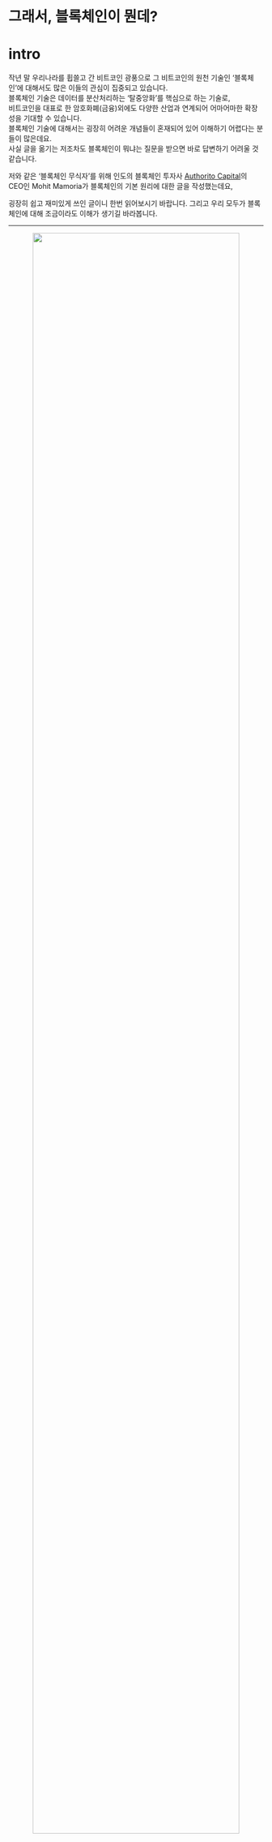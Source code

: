 # 그래서, 블록체인이 뭔데?

# intro
작년 말 우리나라를 휩쓸고 간 비트코인 광풍으로 그 비트코인의 원천 기술인 ‘블록체인’에 대해서도 많은 이들의 관심이 집중되고 있습니다. <br />
블록체인 기술은 데이터를 분산처리하는 ‘탈중앙화’를 핵심으로 하는 기술로, <br />
비트코인을 대표로 한 암호화폐(금융)외에도 다양한 산업과 연계되어 어마어마한 확장성을 기대할 수 있습니다. <br />
블록체인 기술에 대해서는 굉장히 어려운 개념들이 혼재되어 있어 이해하기 어렵다는 분들이 많은데요. <br />
사실 글을 옮기는 저조차도 블록체인이 뭐냐는 질문을 받으면 바로 답변하기 어려울 것 같습니다.<br />

저와 같은 ‘블록체인 무식자’를 위해 인도의 블록체인 투자사 [Authorito Capital](https://authorito.com/)의 CEO인 Mohit Mamoria가 블록체인의 기본 원리에 대한 글을 작성했는데요, <br /> 

굉장히 쉽고 재미있게 쓰인 글이니 한번 읽어보시기 바랍니다. 그리고 우리 모두가 블록체인에 대해 조금이라도 이해가 생기길 바라봅니다.  <br />

-----------------
<p align = "center"><img src = "http://media.fastcampus.co.kr/wp-content/uploads/2018/04/20401933105_576c3f9bf4_b.jpg" width = 90%> </img></p>

원문 링크 : https://hackernoon.com/wtf-is-the-blockchain-1da89ba19348

여러분이 동굴 속에서 숨어서 사는 것이 아니라면, 아마 비트코인과 블록체인에 대해서는 들어보셨을 것입니다. <br />
올해의 유행어인 비트코인과 블록체인은 최근 미디어들이 가장 주목하는 주제입니다. <br />
암호 화폐를 채굴해보지 않았거나, 어떻게 동작하는지 이해하지 못하는 사람들조차 그것들에 대해 이야기하고 있을 정도입니다. <br />
나에게는 IT 기술에 익숙한 친구들보다 그렇지 않은 친구들이 더 많습니다. <br />
그들은 나에게 이러한 ‘새로운 유행어’를 설명해 주기 위해 한동안 나를 귀찮게 해 왔습니다. <br />
분명 나와 같은 감정을 느끼는 사람들이 적어도 수천 명 이상은 될 것이라고 생각합니다. <br />
이런 일이 일어나면, 모든 사람들이 주변 사람들에게 어떤 개념을 설명하기 위해 무언가를 쓸 기회가 생깁니다. <br />
그것이 이 글을 쓰게 된 목적입니다. 이 글은 어떠한 인터넷 사용자라도 이해하기 쉽게 쓰여졌습니다.<br />

----------

# 블록체인 : 우리는 왜 이렇게 복잡한 것을 필요로 할까요?
```text

  “모든 복잡한 문제에 대해 명확하고 단순하며, 잘못된 답이 있습니다.”
  — H.L. 멘켄 (미국의 저널리스트)
  
```

인터넷에 올라온 대부분의 블록체인 관련 글과 다르게, 저는 블록체인에 대해서 먼저 정의하기 이전에 ‘그것이 해결하는 문제’에 대해서 먼저 이야기해보겠습니다. <br />

당신에게 지금 해외여행 중인 ‘조’라는 친한 친구가 있다고 가정해 봅시다. <br />
조가 휴가간지 5일째 되는 날 당신에게 “나 돈이 떨어졌는데 돈 좀 꿔줘.”라고 연락을 합니다. <br />
당신은 조에게 “곧 돈 보낼게, 조금만 기다려.”라고 말하고 전화를 끊습니다. <br />

<p align ="center"> <img src="http://media.fastcampus.co.kr/wp-content/uploads/2018/04/1366347.png" width = 90%></img></p>

당신은 조의 전화를 끊고, 은행의 계좌 담당자에게 전화를 걸어 “내 계좌에서 조의 계좌로 천 달러를 이체해주세요.”라고 요청하고, 담당자는 그에 대해서 그러겠다고 답변합니다.  <br />
그는 계좌를 조회해 천 달러 이상의 잔액이 있는지 확인합니다. <br />
여러분이 넉넉한 잔액을 갖고 있기 때문에, 담당자는 ‘OK’하고 당신이 조의 계좌로 빌려준 내역을 기록합니다. <br />

<p align ="center"> <img src="http://media.fastcampus.co.kr/wp-content/uploads/2018/04/253526246.png" width = 90%></img></p>

그리고, 당신은 조에게 전화해서 “돈을 이체했으니 나중에 은행에 가서 내가 방금 송금한 천 달러 인출해.”라고 전합니다. <br />

자, 지금까지 무슨 일이 일어났나요? 당신과 조는 모두 당신의 돈을 관리하고 있는 은행을 믿었습니다. 이 과정에서 ‘실제’로 오간 ‘현찰’은 없었습니다. <br />
필요한 것은 등록부에 해당 이체내역을 기록한 것 뿐입니다. 더 정확히 말하면, 기록된 항목은 당신과 조가 컨트롤하거나 소유하지 못하는 것입니다.<br />

**이것이 바로, 현재 시스템의 문제입니다.** <br />

```text

  “우리 사이에 신뢰를 구축하기 위해, 우리는 ‘각각 개별적인’ 제 3자에 의존한다.”

```

몇 년 동안, 우리는 이러한 중개인(은행)들에게 의존하여 서로에게 믿음을 다져 왔습니다. 여러분은 “그것을 다루는 데 어떠한 문제가 있나요?”라고 물어볼 수 있습니다. <br />

문제는 그들이 수적으로 열세라는 것입니다. 만약, 사회에 혼란스러운 상황이 주입되어야 한다고 가정하면, 의도적으로 혹은 의도적이지 않게 부패된 사람/조직이 필요합니다. <br />

**– 만약 은행에 불이 나서 당신과 조와의 거래 내역이 기록된 장부가 불에 탄다면?** <br />
**– 은행 계좌 관리자가 천 달러가 아닌 천 오백 달러를 송금했다면?** <br />
**– 관리자가 일부러 실수를 저질렀다면?** <br />

```text

  “몇년 동안, 우리는 우리의 모든 달걀을 한 바구니에 담아 왔고, 다른 누군가의 바구니에도 똑같이 넣어 왔다”
  
```

과연 은행 없이도 돈을 송금할 수 있는 시스템이 존재할 수 있을까요? <br />
이 질문에 대답하기 위해, 우리는 이 문제에 대해 조금 더 깊이 파고들어서 스스로에게 물음을 던질 필요가 있습니다. <br />

잠깐 생각해 보세요. 돈을 송금하는 것이 무엇을 뜻하는 걸까요? 그냥 장부에 기입하는 것? 더 나은 고민은 거기에서 나올 것입니다. <br />

```text
  
  “다른 사람이 우리를 위해 거래 내역 등록을 대행하는 방법 이외에, 우리 사이에 등록을 유지할 수 있는 또 다른 방법이 있을까?”

```

자, 이것은 깊이 생각해 볼 만한 가치가 있는 질문입니다. 그리고 그에 대한 답변은 여러분이 생각했던 그대로입니다. <br />
블록체인이 위의 질문에 대한 답이 될 수 있습니다.  <br />
블록체인은 그것을 ‘다른 누군가에게 의존’하는 대신에 ‘우리들 사이’에 등록을 유지할 수 있는 방법입니다. <br />

이제 조금씩 이해가 되시나요? 좋습니다. 여러분의 머릿속에 몇 가지 의문점이 떠오르기 시작하면, 우리는 이 블록체인이라는 등록 방법이 어떤 식으로 작동하는 지 알 수 있을 겁니다. <br />

# 좋아요. 블록체인은 어떻게 움직이나요?
이 방법의 필수적인 선행 조건은 당신과 같이 **제 3자에게 의존하지 않으려는 사람들의 수가 충분해야 한다는 것**입니다. <br />
그래야만 이 사람들의 모임이 자체적으로 ‘등록 방법’을 관리할 수 있습니다. <br />

```text

  “만약 비트코인이 유행할 경우를 대비해, 비트코인을 구입하는 것은 의미가 있습니다. 많은 사람들이 이와 같은 생각을 갖고 있다면, 그것은 ‘자기 충족적 예언’이 될 것입니다.”
  — 2009년, 나카모토 사토시(비트코인 개발자)

```
몇 명이면 충분할까요? 적어도 세 명은 필요합니다. 예를 들어, 10명의 사람들이 은행이나 제 3자에 대해서 필요없다 생각한다고 가정해봅시다. <br />
상호 합의에 따라, 그들은 서로 다른 사람의 신원에 대해 모른 채 서로의 계좌에 대한 세부 내용을 알고 있습니다. <br />
<p align ="center"> <img src="http://media.fastcampus.co.kr/wp-content/uploads/2018/04/2326436.png" width = 90%></img></p>
**1. 비어있는 폴더** <br />
처음에는 빈 폴더만 있으면 됩니다. 이 10명의 사람들은 모두 현재 비어 있는 폴더에 페이지를 계속 추가할 것입니다. <br />
그리고 이 페이지 모음은 거래 과정을 추적하는 레지스터를 형성할 것입니다. <br />

**2. 거래가 발생했을 때** <br />
네트워크에 있는 모든 사람들은 빈 페이지와 펜을 손에 들고 있으며, 시스템 내에서 발생하는 모든 거래 내역에 대해 작성할 수 있습니다. <br />

2번 사람이 9번 사람에게 10달러를 보내고 싶다면, 2번 사람은 송금을 위해, 모든 사람들에게 소리 치면서, “제가 지금 9번 사람에게 10달러를 보낼거예요. 그러니, 여러분 모두 이것을 여러분의 페이지에 적어 두세요.” 라고 말합니다. <br />

<p align ="center"> <img src="http://media.fastcampus.co.kr/wp-content/uploads/2018/04/2132633.png" width = 90%></img></p>

2번 사람이 9번 사람에게 10달러를 보내기 위해 충분한 잔고가 있는지 모든 사람들이 확인하고, 계좌 잔고가 충분하다고 확인되면 모든 사람들이 자신의 빈 페이지에 해당 거래 내역을 기록합니다. 이 과정을 거치면, 거래가 완료된 것으로 간주합니다.
<p align ="center"> <img src="http://media.fastcampus.co.kr/wp-content/uploads/2018/04/236363757.png" width = 90%></img></p>

**3. 거래가 계속 이루어질 때** <br />
시간이 흐르면, 네트워크 내의 많은 사람들이 다른 사람들에게 돈을 보낼 필요성을 느끼게 됩니다. <br />
거래를 할 때마다, 그것을 다른 모든 사람들에게 알리고, 똑같이 페이지에 내역을 기록합니다. <br />

이 과정은 페이지 내 빈 공간이 없어질 때까지 계속됩니다. <br />
한 페이지에 10개의 거래내역을 기록할 수 있는 공간이 있다면, 10번 째의 거래 내역이 기록되는 순간, 모든 사용자는 거래 내역을 기록할 공간이 부족해집니다. <br />
<p align ="center"> <img src="http://media.fastcampus.co.kr/wp-content/uploads/2018/04/23634773.png" width = 90%></img></p>
이제 페이지를 폴더에 넣고 새 페이지를 꺼내서 위의 두 단계에서 설명한 과정을 반복해야 합니다. <br />

**4. 페이지의 보관** <br />
페이지를 폴더에 넣기 전에, 그것을 네트워크 상의 모든 사람들이 동의하는 고유한 열쇠로 봉인해야 합니다. <br />
그것을 봉인함으로써, 우리는 복사본이 모두의 폴더에 넣어진 후에, 그 누구도 변경할 수 없도록 할 것입니다. <br />
폴더에 넣으면 언제까지라도 항상 폴더 안에 보존된 상태로 남아 있게 됩니다. <br />
뿐만 아니라 모두가 그 열쇠를 신뢰하는 경우에는 페이지에 기록된 내용도 신뢰하게 됩니다. 따라서, 이 페이지를 봉인하는 것이 이 방법의 가장 핵심입니다. <br />

이전에 제 3자나 중개인은 우리에게 그들이 장부에 적은 것은 절대 변경되지 않을 것이라는 신뢰를 주었습니다. <br />
위와 같은 분산되고 분권화된 시스템에서는 ‘봉인한 열쇠’가 대신 신뢰를 주는 도구가 될 것입니다.<br />

# 거참 재미있네요. 그럼 페이지는 어떻게 봉인하나요?
그 페이지를 어떻게 봉인하는지 알아내기 전에, 일반적으로 우리는 봉인이 어떻게 작동하는지 알아야 합니다. <br />
제가 해당 개념에 대해서 설명하기 위해 가정한 것들에 대한 이해가 필요합니다. <br />

**1. 마법 기계** <br />
두꺼운 벽으로 둘러싸인 기계를 상상해 보세요. <br />
이것은 실제로는 ‘해시 함수 (Hash Function)’라고 부르지만 여기에선 마법 기계라고 칭하도록 하겠습니다. <br />
만약 당신이 왼쪽 방향에서 무언가가 들어있는 상자를 보낸다면, 그 기계는 또 다른 것이 들어있는 상자를 뱉어낼 것입니다. <br />
<p align ="center"> <img src="http://media.fastcampus.co.kr/wp-content/uploads/2018/04/1241535.png" width = 90%></img></p>

예를 들어 기계를 통해 왼쪽에서 숫자 4를 보내면, 오른쪽에 ‘dcbea’라는 단어가 나온다고 해 봅시다. <br />
숫자 4가 어떻게 dcbea라는 단어로 바뀌었을까요? 아무도 모를 뿐더러, 돌이킬수 조차 없습니다.  <br />
**왼쪽에서 무엇을 넣으면 dcbea라는 단어가 나오는지 추론해 내는 것은 불가능합니다.** <br />
다만, 4번을 입력할 때마다 항상 dcbea라는 단어를 뱉어냅니다.<br />

<p align ="center"> <img src="http://media.fastcampus.co.kr/wp-content/uploads/2018/04/23637868.png" width = 90%></img></p>

26번이라는 다른 번호를 기계에 넣어 볼까요? 이번에는 94c8e라는 단어가 나왔습니다. <br />
어라, 숫자도 입력이 가능하네요? 단어 배열에는 숫자도 들어갈 수 있습니다. <br />

<p align ="center"> <img src="http://media.fastcampus.co.kr/wp-content/uploads/2018/04/23522262.png" width = 90%></img></p>

이제 다음과 같은 질문을 해 보겠습니다. “오른쪽에서 000ab, 00098, 000fa 등 000으로 시작되는 단어의 조합을 얻으려면, 왼쪽에서 어떠한 숫자를 보내야 합니까?” <br />

<p align ="center"> <img src="http://media.fastcampus.co.kr/wp-content/uploads/2018/04/2353646.png" width = 90%></img></p>

이 질문에 대해 잠시 생각해 봅시다.이미 위에서 왼쪽으로부터 보낸 단어로 오른쪽의 결과값으로 옮겨진 과정을 계산할 수 없다는 것을 이야기했습니다. <br />
이런 기계가 우리에게 주어진다면, 위의 질문에 어떻게 대답할 수 있을까요? <br />

<p align ="center"> <img src="http://media.fastcampus.co.kr/wp-content/uploads/2018/04/23523346.png" width = 90%></img></p>

저는 한가지 방법을 생각해 봤습니다. “왜 000으로 시작하는 조합의 단어가 나타날 때까지 모든 숫자들을 하나하나 입력해볼 생각을 하지 않았을까?”<br /> 
아무 생각 없이 수천 번의 시도를 해 나가다 보면 오른쪽에 원하는 값을 얻을 수 있을 것입니다. <br />

출력을 계산해 나가는 과정은 매우 어렵지만 기계는 매번 같은 단어를 숫자로 나타낸다는 점을 기억한다면, 예측되는 입력값이 필요한 결과값을 뽑아 내는지의 여부를 확인하는 것은 매우 쉽습니다. <br />

만약 제가 여러분에게 “72533이라는 숫자를 기계 왼쪽에 입력하면, 000으로 시작하는 단어를 뽑아낼 수 있나요?”라고 묻는다면, 그 대답은 얼마나 어려울 것이라고 생각하십니까? 여러분이 해야 할 일은 숫자를 기계에 입력하고 그 오른쪽에 무엇이 나오는지 확인하는 것 뿐입니다. <br />
<p align ="center"> <img src="http://media.fastcampus.co.kr/wp-content/uploads/2018/04/235236464.png" width = 90%></img></p>

이러한 기계의 중요한 특성은 다음과 같습니다. **“출력으로 입력값을 계산하는 것은 매우 어렵지만, 입력값과 출력값이 주어지면, 입력이 출력으로 이어지는지의 여부를 확인하는 것은 매우 쉽습니다.”** <br />

뒤에 이어지는 내용을 통해 위에 나타난 마법 기계(해시 함수)의 속성을 다시 한번 강조할 것입니다. <br />

**2. 이 마법 기계를 사용하여 페이지를 어떻게 봉인할 수 있나요?** <br />
위의 마법 기계를 사용해서 페이지를 봉인해 보겠습니다. 언제나 그랬듯이, 모든 상황은 우리의 상상 속에서 이루어집니다. <br />

제가 당신에게 두 박스를 드릴 것입니다. 그 중 첫번째 박스는 20893번입니다. 그러면 저는 이렇게 물어봅니다. <br />
“첫번째 상자의 숫자에 어떤 숫자를 더해야만 000으로 시작하는 단어의 조합이 나올 수 있을까요?” <br />

<p align ="center"> <img src="http://media.fastcampus.co.kr/wp-content/uploads/2018/04/23526464.png" width = 90%></img></p>

이러한 숫자를 계산해 내는 유일한 방법은 1번 항목에서 알 수 있듯이 모든 숫자를 일일히 입력해보는 것 뿐입니다. <br />

수천 번의 시도를 해서, 우리는 21191이라는 숫자를 얻어냅니다. 20893에 21191이 더해지면 (21191+20893=42084) 000으로 시작되는 00078이라는 원하는 단어의 조합이 나옵니다. <br />

<p align ="center"> <img src="http://media.fastcampus.co.kr/wp-content/uploads/2018/04/2226464.png" width = 90%></img></p>

이 경우, 21191이라는 숫자는 20893번의 ‘열쇠’가 됩니다. 페이지에 20893이라는 숫자가 적혀있다고 가정해봅니다. <br />
아무도 이 페이지를 변경할 수 없게 이 페이지를 봉인하려면, 페이지 상단에 21191이라는 인장을 찍습니다.  <br />
봉인 번호(즉, 21191)가 페이지에 고정되는 즉시 페이지는 봉인됩니다. <br />
<p align ="center"> <img src="http://media.fastcampus.co.kr/wp-content/uploads/2018/04/236464363.png" width = 90%></img></p>

봉인 번호는 ‘작업 증명(Proof Of Work)’이라고 불리며, 이것은 이 숫자를 계산하기 위해 노력했다는 사실을 의미합니다. <br />

누군가 페이지가 변경되었다는 내용을 확인하고 싶으면, 페이지의 내용에 봉인 번호를 추가하고 마법 기계에 넣으면 끝입니다. <br />
기계를 통해 000으로 시작되는 단어 조합이 나온다면, 내용은 변하지 않습니다. <br />
만약, 나온 단어가 우리가 제시한 조건을 충족시키지 못하면 페이지의 내용이 손상되어 쓸모가 없어지기 때문에 페이지 자체를 버릴 수 있습니다. <br />

우리는 유사한 봉인 메커니즘을 사용해서 모든 페이지를 봉인하고 결국에는 각각의 폴더에 정리할 수 있게 됩니다. <br />

**3. 마지막으로, 우리의 페이지를 봉인하는 것** <br />
네트워크의 거래 내역이 포함된 페이지를 봉인하려면 거래 내역 목록에 추가되어 기계에 넣어질 때, <br />
오른쪽에 000으로 시작되는 단어가 표시되는지 확인해야 합니다. <br />
(사실 000으로 시작되는 단어는 해당 함수의 동작을 설명하기 위한 예제일 뿐, 실제 동작은 비교할 수 없을 만큼 복잡합니다)<br />
<p align ="center"> <img src="http://media.fastcampus.co.kr/wp-content/uploads/2018/04/234634636.png" width = 90%></img></p>

일단 그 숫자가 기계에서 시간과 전기를 소비한 후에 계산되고 나면, 그 숫자로 페이지는 봉인됩니다. <br />
어떤 사람이 페이지 내용을 변경하려고 하는 경우, 누구나 봉인 번호를 사용하여 페이지의 무결성을 확인할 수 있습니다. <br />

이제 페이지를 닫는 것에 대해 알았으니 페이지에 10번째 거래를 끝내고 나서 더 쓸 공간이 부족해 진 상황으로 돌아가 보겠습니다. <br />

모든 사람들이 더 많은 거래 내역을 작성하기 위해 페이지를 다 쓰자마자 페이지의 봉인 번호를 계산해서 폴더에 넣을 수 있습니다. <br />
네트워크의 모든 사람이 이것을 알아내기 위해서 계산에 집중합니다. 가장 먼저 봉인 번호를 알아내는 사람이 다른 사람에게 알립니다. <br />
<p align ="center"> <img src="http://media.fastcampus.co.kr/wp-content/uploads/2018/04/235264634.png" width = 90%></img></p>

봉인 번호를 듣는 즉시, 모든 사람들이 필요한 결과값이 나오는 지 확인합니다. <br />
만약 들어맞는다면, 모든 사람들은 그들의 페이지에 해당 숫자를 적어서 그들 각각의 폴더에 넣습니다. <br />

그런데, **예를 들어 7번 사람이 봉인 번호를 사용해 필요한 결과값을 얻지 못했다면 어떻게 될까요?** 이러한 결과는 종종 일어납니다. <br />
그 원인은 다음과 같을 수 있습니다. <br />

**– 그는 네트워크에서 일어난 거래 내용을 잘못 들었을 수도 있다 <br />
– 그가 네트워크에서 일어난 거래 내용을 페이지에 잘못 썼을 수 있다 <br />
– 그는 자신이나 네트워크 상의 다른 사람에게 잘 보이기 위해, 부정 행위를 하거나 거래 내용을 쓸 때 정직하지 못한 행동을 했을 수 있다**  <br />

이유야 어쨌든간에, 7번 사람은 한가지 선택권만 가질 수 있습니다. <br />
그것은 그의 페이지를 버리고 폴더에 넣을 수 있도록 다른 사람으로부터 페이지를 복사하는 것입니다. <br />
그가 그의 페이지를 폴더에 넣지 않는 한, 그는 더 이상의 거래 내역을 기록할 수 없기 때문에, 그는 네트워크의 구성원으로 남아있을 수 없습니다. <br />

```text
  
  “대다수가 동의하는 모든 봉인 번호는 정직한 봉인 번호가 됩니다”

```

그러면 사람들은 다른 누군가가 계산해서 봉인 번호를 알려줄 것이라는 것을 알면서도 계산을 하는데 시간과 노력을 쏟는 것일까요? 그냥 앉아서 발표를 기다리는 게 낫지 않을까요?라는 의문이 들 수 있습니다. <br />

좋은 질문입니다. 여기에서 우리는 ‘인센티브’라는 것에 주목해야 합니다. <br />
블록체인 네트워크에 참여하는 사람들은 모두 보상을 받을 수 있습니다. <br />
첫 번째로 봉인 번호를 풀어내는 사람은 자신의 노력(ex. 소모된 PC 전력 및 전기의 양)에 대해 무료 코인으로 보상을 받습니다. <br />

간단히 상상해 보세요, 5번 사람이 페이지의 봉인 번호를 알아낸다면, 그는 약간의 무료 코인, 예를 들어 1달러를 받게 되는데, <br />
그것은 공기 중에서 만들어지는 것입니다. 바꿔 말하면, 5번 사람의 계좌 잔액은 다른 누군가의 계좌 잔액을 감소시키지 않고 1달러씩 증가합니다. <br />

이것이 바로 비트코인이 존재하게 된 방법입니다.<br /> 
5번이 받은 1달러는 블록체인(즉, 거래 내역을 나눠서 기록하는 네트워크)에서 거래된 첫번째 화폐입니다. 네트워크에서 각종 노력을 지속하고, 사람들은 비트 코인을 받습니다. <br />

**충분히 많은 사람들이 비트코인을 소유하면, 비트코인의 가치가 증가하여, 더 많은 사람들이 비트코인을 원하게 되고, 그것이 반복될 수록 가치는 커지게 됩니다. 이러한 보상은 모든 사람들이 네트워크에서 계속 일하게 만듭니다.** <br />

그리고 모든 사람들이 그들의 폴더 안에 있는 페이지를 없애고 나면, 그들은 새로운 빈 페이지를 꺼내서 위의 과정을 다시 반복하게 되는데, 그 과정은 영원히 반복됩니다. <br /> 
**여러분, 이것이 바로 블록체인이 구동되는 방식입니다.** <br />

아, 아직 한가지 얘기하지 않은 것이 있습니다. <br />
폴더에 이미 봉인 번호로 봉인된 5장의 페이지가 있다고 가정해 봅시다. <br />
본인을 위해 2번째 페이지로 돌아가서 거래 내역을 수정하게 된다면 어떻게 될까요?  <br />
봉인 번호는 네트워크의 모두가 거래 내역이 불일치하는 것을 확인할 수 있게끔 해줍니다. <br />
만약 수정된 거래 내역에 새로운 봉인 번호를 계산하고 대신 페이지에 별도의 라벨을 지정해 버리면 어떠한 상황이 생길까요? <br />

누군가 과거의 특정 페이지로 돌아가서 페이지(Block) 및 봉인 번호를 수정하는 것을 미연에 방지하기 위해, 봉인 번호를 계산하는 방법을 약간 뒤틀어볼 필요가 있습니다. <br />

# 봉인 번호를 무단 수정하는 것에 대한 방지 대책
제가 앞에서, 여러분에게 20893이 적힌 상자 외에도 계산을 위한 빈 상자 하나를 여러분에게 더 주었다는 것을 기억해 보세요. <br />
실제로, 블록체인의 봉인 번호를 계산하기 위해서 두 개의 상자 대신에 미리 채워진 두 개의 상자와 이미 계산된 한 개의 상자, 총 3개의 상자가 준비되어 있습니다. <br />

왼쪽에서 기계에 3개의 채워진 상자가 밀어넣어질 때, 오른쪽에서 나오는 결과값은 반드시 필요한 어떤 조건을 충족시켜야만 합니다. <br />

우리는 이미, 하나의 상자에 거래 내역이 존재하고 있고 하나의 상자에는 봉인 번호가 포함되어 있는 것을 알고 있습니다. <br />
마지막 세 번째 상자에는 이전 페이지에 대한 마법 기계의 출력이 들어가 있습니다. <br />

<p align ="center"> <img src="http://media.fastcampus.co.kr/wp-content/uploads/2018/04/236263463.png" width = 90%></img></p>

이러한 작은 방법으로, 모든 페이지는 이전에 작성된 페이지에 의존한다는 것을 알아낼 수 있습니다. <br />
따라서, 누군가가 이전 페이지를 수정해야 한다면, 그 일관성을 유지하기 위해 모든 페이지의 내용과 봉인 번호까지 변경해야 할 것입니다. <br />

위의 이야기들에서 나온 10명 중 한명이 블록체인(거래 내역이 적힌 페이지가 들어있는 폴더)의 내용을 속이고 무단으로 수정하려면, 모든 페이지의 내용을 바꾸고 봉인 번호까지 새로 계산해야 합니다.  <br />
우리는 봉인 번호를 계산해 내는 것이 얼마나 어려운지 알 수 있습니다. 그러므로, 네트워크 내 한명의 부정직한 사람은 아홉명의 정직한 사람을 이길 수 없습니다. <br />

<p align ="center"> <img src="http://media.fastcampus.co.kr/wp-content/uploads/2018/04/23246436.png" width = 90%></img></p>

정직하지 못한 사람이 속이려고 하는 그 페이지에서 네트워크 상에 또 다른 체인을 만드는 일이 일어날 수도 있지만, 그 체인은 결코 그 정직한 체인을 넘어설 수 없습니다.  <br />
단지, 한 사람의 노력과 속도는 그 동안 누적된 노력과 속도를 넘어설 수 없기 때문이다. <br />
**그러므로 네트워크에서 가장 오래 이어져 온 긴 체인이 가장 정직한 체인임을 보장받을 수 있습니다.** <br />

정직하지 못한 한 사람이 아홉명의 정직한 사람들을 이길 수 없다는 사실을 들었을 때, 여러분의 머릿속에 어떠한 다른 생각이 떠오르지 않나요? <br />

한 명이 아니라, 여섯 명이 정직하지 못한 사람들이라면? <br />

이러한 경우에, 해당 프로토콜은 실패한 것이나 마찬가지입니다. <br />
이것은 흔히 비트코인계에 알려진 “51% 공격”입니다. <br /> 
네트워크 안에 있는 대다수의 개인들이 정직하지 않게 변하여 나머지 소수를 속이기로 결정한다면, 그 체인은 목적을 잃게 될 것입니다. <br />

그리고 이것은 **블록체인이 붕괴될 수 있는 유일한 취약점**입니다. <br />
그것이 일어나기 어렵다는 것을 알지만, 시스템의 취약한 부분들을 모두 알아야 합니다. <br />
**블록체인은 군중의 대다수가 항상 정직하다는 가정 하에 만들어진 것**입니다. <br />

이것이 제가 여러분에게 설명드릴 수 있는 블록체인의 구조에 대한 모든 내용들입니다. <br />
누군가가 “그래서, 블록체인이 뭔데?”라고 묻는다면, 머릿속에 이 글을 읽어봐야 할 사람이 생각난다면, 이 글을 공유해 주시면 감사하겠습니다. <br />
